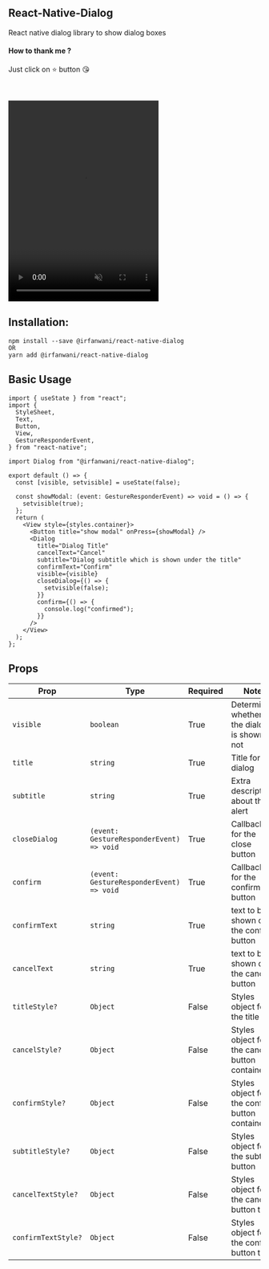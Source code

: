 ## React-Native-Dialog

React native dialog library to show dialog boxes

#### How to thank me ?

Just click on ⭐️ button 😘

<br >
<br >

<span>
<video width="300" height="400" autoplay muted>
  <source src="https://drive.google.com/file/d/15a5HiTetH0ovAVpr9gLBtbzxebPYFJSx/view?usp=sharing" type="video/mp4">
</video>
</span>

## Installation:

```
npm install --save @irfanwani/react-native-dialog
OR
yarn add @irfanwani/react-native-dialog
```

## Basic Usage

```tsx
import { useState } from "react";
import {
  StyleSheet,
  Text,
  Button,
  View,
  GestureResponderEvent,
} from "react-native";

import Dialog from "@irfanwani/react-native-dialog";

export default () => {
  const [visible, setvisible] = useState(false);

  const showModal: (event: GestureResponderEvent) => void = () => {
    setvisible(true);
  };
  return (
    <View style={styles.container}>
      <Button title="show modal" onPress={showModal} />
      <Dialog
        title="Dialog Title"
        cancelText="Cancel"
        subtitle="Dialog subtitle which is shown under the title"
        confirmText="Confirm"
        visible={visible}
        closeDialog={() => {
          setvisible(false);
        }}
        confirm={() => {
          console.log("confirmed");
        }}
      />
    </View>
  );
};
```

## Props

| Prop                | Type                                     | Required                          | Note                                           |
| ------------------- | ---------------------------------------- | --------------------------------- | ---------------------------------------------- |
| `visible`           | `boolean`                                | True                              | Determines whether the dialog is shown or not  |
| `title`             | `string`                                 | True                              | Title for the dialog                           |
| `subtitle`          | `string` | True                             | Extra description about the alert |
| `closeDialog`       | `(event: GestureResponderEvent) => void` | True                              | Callback for the close button                  |
| `confirm`           | `(event: GestureResponderEvent) => void` | True                              | Callback for the confirm button                |
| `confirmText`       | `string`                                 | True                              | text to be shown on the confirm button         |
| `cancelText`        | `string`                                 | True                              | text to be shown on the cancel button          |
| `titleStyle?`       | `Object`                                 | False                             | Styles object for the title                    |
| `cancelStyle?`      | `Object`                                 | False                             | Styles object for the cancel button container  |
| `confirmStyle?`     | `Object`                                 | False                             | Styles object for the confirm button container |
| `subtitleStyle?`    | `Object`                                 | False                             | Styles object for the subtitle button          |
| `cancelTextStyle?`  | `Object`                                 | False                             | Styles object for the cancel button text       |
| `confirmTextStyle?` | `Object`                                 | False                             | Styles object for the confirm button text      |
